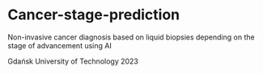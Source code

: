 # Cancer-stage-prediction
Non-invasive cancer diagnosis based on liquid biopsies depending on the stage of advancement using AI

Gdańsk University of Technology 2023
